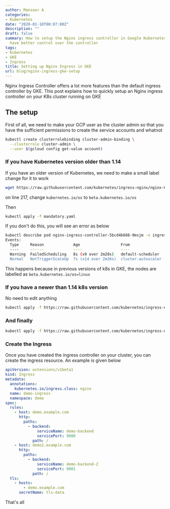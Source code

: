 ```yaml
---
author: Mansoor A
categories:
- Kubernetes
date: "2020-01-10T00:07:00Z"
description: ""
draft: false
summary: How to setup the Nginx ingress controller in Google Kubernetes Engine to
  have better control over the controller
tags:
- Kubernetes
- GKE
- Ingress
title: Setting up Nginx Ingress in GKE
url: blog/nginx-ingress-gke-setup
---
```



Nginx Ingress Controller offers a lot more features than the default ingress controller by GKE. This post explains how to quickly setup an Nginx ingress controller on your K8s cluster running on GKE

## The setup

First of all, we need to make your GCP user as the cluster admin so that you have the sufficient permissions to create the service accounts and whatnot

```bash
kubectl create clusterrolebinding cluster-admin-binding \
  --clusterrole cluster-admin \
  --user $(gcloud config get-value account)
```

### If you have Kubernetes version older than 1.14

If you have an older version of Kubernetes, we need to make a small label change for it to work

```bash
wget https://raw.githubusercontent.com/kubernetes/ingress-nginx/nginx-0.26.2/deploy/static/mandatory.yaml
```

on line 217, change `kubernetes.io/os` to `beta.kubernetes.io/os`

Then
```bash
kubectl apply -f mandatory.yaml
```

If you don't do this, you will see an error as below

```bash
kubectl describe pod nginx-ingress-controller-5bcd4b688-9msjm -n ingress-nginx
Events:
  Type     Reason             Age                  From                Message
  ----     ------             ----                 ----                -------
  Warning  FailedScheduling   8s (x9 over 2m28s)   default-scheduler   0/3 nodes are available: 3 node(s) didn't match node selector.
  Normal   NotTriggerScaleUp  7s (x14 over 2m26s)  cluster-autoscaler  pod didn't trigger scale-up (it wouldn't fit if a new node is added): 3 node(s) didn't match node selector
```

This happens because in previous versions of k8s in GKE, the nodes are labelled as `beta.kubernetes.io/os=linux`



### If you have a newer than 1.14 k8s version

No need to edit anything

```bash
kubectl apply -f https://raw.githubusercontent.com/kubernetes/ingress-nginx/nginx-0.26.2/deploy/static/mandatory.yaml
```

### And finally

```bash
kubectl apply -f https://raw.githubusercontent.com/kubernetes/ingress-nginx/nginx-0.26.2/deploy/static/provider/cloud-generic.yaml
```

### Create the Ingress

Once you have created the ingress controller on your cluster, you can create the ingress resource.
An example is given below

```yaml
apiVersion: extensions/v1beta1
kind: Ingress
metadata:
  annotations:
    kubernetes.io/ingress.class: nginx
  name: demo-ingress
  namespace: demo
spec:
  rules:
    - host: demo.example.com
      http:
        paths:
          - backend:
              serviceName: demo-backend
              servicePort: 9000
            path: /
    - host: demo2.example.com
      http:
        paths:
          - backend:
              serviceName: demo-backend-2
              servicePort: 9001
            path: /
  tls:
    - hosts:
        - demo.example.com
      secretName: tls-data
```

That's all

